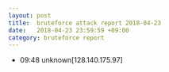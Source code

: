 ```yaml
---
layout: post
title:  bruteforce attack report 2018-04-23
date:   2018-04-23 23:59:59 +09:00
category: bruteforce report
---
```


* 09:48 unknown[128.140.175.97]
